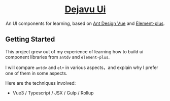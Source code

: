 <div align="center">
<h1>
  <a href="#" target="_blank" style="outline:none;pointer-events:none;">Dejavu Ui</a>
</h1>

An UI components for learning, based on [Ant Design Vue](https://github.com/vueComponent/ant-design-vue) and [Element-plus](https://github.com/element-plus/element-plus).

</div>

## Getting Started

This project grew out of my experience of learning how to build ui component libraries from `antdv` and `element-plus`.

I will compare `antdv` and `el+` in various aspects，and explain why I prefer one of them in some aspects.

Here are the techniques involved:

- Vue3 / Typescript / JSX / Gulp / Rollup
